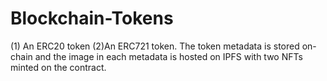 # Blockchain-Tokens
(1) An ERC20 token (2)An ERC721 token. The token metadata is stored on-chain and the image in each metadata is hosted on IPFS with two NFTs minted on the contract.
